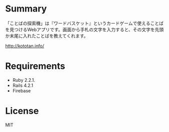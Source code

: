 # Summary

「ことばの探索機」は『ワードバスケット』というカードゲームで使えることばを見つけるWebアプリです。画面から手札の文字を入力すると、その文字を先頭か末尾に入れたことばを教えてくれます。

http://kototan.info/

# Requirements

- Ruby 2.2.1.
- Rails 4.2.1
- Firebase

# License

MIT


